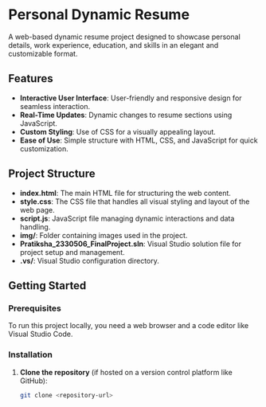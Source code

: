 # Personal Dynamic Resume

A web-based dynamic resume project designed to showcase personal details, work experience, education, and skills in an elegant and customizable format.

## Features

- **Interactive User Interface**: User-friendly and responsive design for seamless interaction.
- **Real-Time Updates**: Dynamic changes to resume sections using JavaScript.
- **Custom Styling**: Use of CSS for a visually appealing layout.
- **Ease of Use**: Simple structure with HTML, CSS, and JavaScript for quick customization.

## Project Structure

- **index.html**: The main HTML file for structuring the web content.
- **style.css**: The CSS file that handles all visual styling and layout of the web page.
- **script.js**: JavaScript file managing dynamic interactions and data handling.
- **img/**: Folder containing images used in the project.
- **Pratiksha_2330506_FinalProject.sln**: Visual Studio solution file for project setup and management.
- **.vs/**: Visual Studio configuration directory.

## Getting Started

### Prerequisites

To run this project locally, you need a web browser and a code editor like Visual Studio Code.

### Installation

1. **Clone the repository** (if hosted on a version control platform like GitHub):

   ```bash
   git clone <repository-url>
